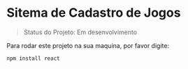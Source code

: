 <h1>Sitema de Cadastro de Jogos</h1>

> Status do Projeto: Em desenvolvimento

Para rodar este projeto na sua maquina, por favor digite:

```
npm install react
```
